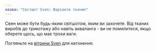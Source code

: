 ```yaml
---
назва: "Світшот Sven: Варіанти тканин"
---
```


Свен може бути будь-яким світшотом, яким ви захочете. Від тканих виробів до трикотажу або навіть акваланга - ви не помилитеся, якщо оберете щось, що має трохи ваги.

Погляньте на [вітрини Sven](/showcase/pattern/sven) для натхнення.
